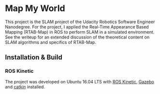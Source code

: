 # Map My World
This project is the SLAM project of the Udacity Robotics Software Engineer Nanodegree. For the project, I applied the Real-Time Appearance Based Mapping (RTAB-Map) in ROS to perform SLAM in a simulated environment. See the writeup for an extended discussion of the theoretical content on SLAM algorithms and specifics of RTAB-Map.

## Installation & Build
### ROS Kinetic
The project was developed on Ubuntu 16.04 LTS with [ROS Kinetic](http://wiki.ros.org/kinetic), [Gazebo](http://gazebosim.org/) and [catkin](http://wiki.ros.org/catkin) installed.